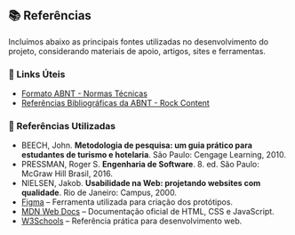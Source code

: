 ## 📚 Referências

Incluímos abaixo as principais fontes utilizadas no desenvolvimento do projeto, considerando materiais de apoio, artigos, sites e ferramentas.

### 🔗 Links Úteis
- [Formato ABNT - Normas Técnicas](https://www.normastecnicas.com/abnt/trabalhos-academicos/referencias/)
- [Referências Bibliográficas da ABNT - Rock Content](https://comunidade.rockcontent.com/referencia-bibliografica-abnt/)

### 📖 Referências Utilizadas

- BEECH, John. **Metodologia de pesquisa: um guia prático para estudantes de turismo e hotelaria**. São Paulo: Cengage Learning, 2010.
- PRESSMAN, Roger S. **Engenharia de Software**. 8. ed. São Paulo: McGraw Hill Brasil, 2016.
- NIELSEN, Jakob. **Usabilidade na Web: projetando websites com qualidade**. Rio de Janeiro: Campus, 2000.
- [Figma](https://www.figma.com) – Ferramenta utilizada para criação dos protótipos.
- [MDN Web Docs](https://developer.mozilla.org/pt-BR/) – Documentação oficial de HTML, CSS e JavaScript.
- [W3Schools](https://www.w3schools.com) – Referência prática para desenvolvimento web.
